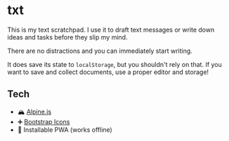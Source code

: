 # txt

This is my text scratchpad. I use it to draft text messages or write down ideas and tasks before they slip my mind.

There are no distractions and you can immediately start writing.

It does save its state to `localStorage`, but you shouldn't rely on that.
If you want to save and collect documents, use a proper editor and storage!

## Tech

- 🏔️ [Alpine.js](https://alpinejs.dev/)
- ➕️ [Bootstrap Icons](https://icons.getbootstrap.com/)
- 📱 Installable PWA (works offline)
